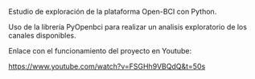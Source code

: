 Estudio de exploración de la plataforma Open-BCI con Python.

Uso de la librería PyOpenbci para realizar un analisis exploratorio de los canales disponibles.



Enlace con el funcionamiento del proyecto en Youtube: 

https://www.youtube.com/watch?v=FSGHh9VBQdQ&t=50s
